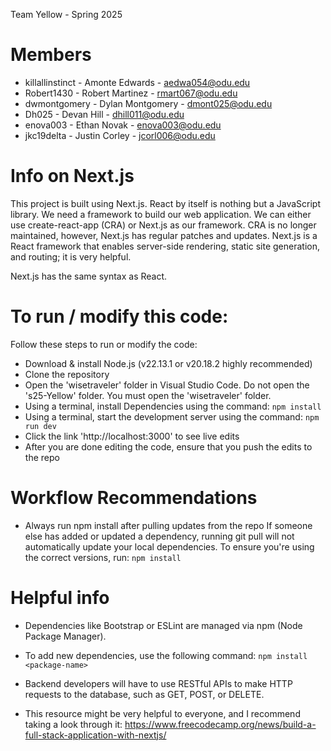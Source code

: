 Team Yellow - Spring 2025

# Members
  - killallinstinct - Amonte Edwards - aedwa054@odu.edu
  - Robert1430 - Robert Martinez - rmart067@odu.edu 
  - dwmontgomery - Dylan Montgomery - dmont025@odu.edu
  - Dh025 - Devan Hill - dhill011@odu.edu 
  - enova003 - Ethan Novak - enova003@odu.edu 
  - jkc19delta - Justin Corley - jcorl006@odu.edu 

# Info on Next.js
This project is built using Next.js. React by itself is nothing but a JavaScript library. We need a framework to build our web application.  We can either use create-react-app (CRA) or Next.js as our framework. CRA is no longer maintained, however, Next.js has regular patches and updates. Next.js is a React framework that enables server-side rendering, static site generation, and routing; it is very helpful.

Next.js has the same syntax as React.

# To run / modify this code: 
Follow these steps to run or modify the code:
 - Download & install Node.js (v22.13.1 or v20.18.2 highly recommended)
 - Clone the repository
 - Open the 'wisetraveler' folder in Visual Studio Code.  Do not open the 's25-Yellow' folder.  You must open the 'wisetraveler' folder. 
 - Using a terminal, install Dependencies using the command: `npm install`
 - Using a terminal, start the development server using the command: `npm run dev`
 - Click the link 'http://localhost:3000' to see live edits
 - After you are done editing the code, ensure that you push the edits to the repo

# Workflow Recommendations
- Always run npm install after pulling updates from the repo
If someone else has added or updated a dependency, running git pull will not automatically update your local dependencies. To ensure you're using the correct versions, run: `npm install`

 # Helpful info
- Dependencies like Bootstrap or ESLint are managed via npm (Node Package Manager). 
- To add new dependencies, use the following command: `npm install <package-name>`

- Backend developers will have to use RESTful APIs to make HTTP requests to the database, such as GET, POST, or DELETE.

- This resource might be very helpful to everyone, and I recommend taking a look through it: https://www.freecodecamp.org/news/build-a-full-stack-application-with-nextjs/


